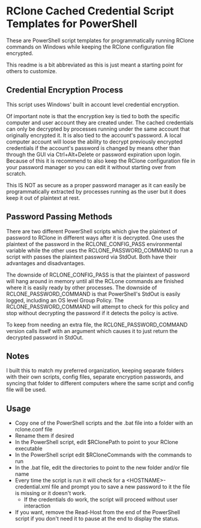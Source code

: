# RClone Cached Credential Script Templates for PowerShell

These are PowerShell script templates for programmatically running RClone commands on Windows while keeping the RClone configuration file encrypted.

This readme is a bit abbreviated as this is just meant a starting point for others to customize.

## Credential Encryption Process

This script uses Windows' built in account level credential encryption.

Of important note is that the encryption key is tied to both the specific computer and user account they are created under.  The cached credentials can only be decrypted by processes running under the same account that originally encrypted it.  It is also tied to the account's password.  A local computer account will loose the ability to decrypt previously encrypted credentials if the account's password is changed by means other than through the GUI via Ctrl+Alt+Delete or password expiration upon login.  Because of this it is recommend to also keep the RClone configuration file in your password manager so you can edit it without starting over from scratch.

This IS NOT as secure as a proper password manager as it can easily be programmatically extracted by processes running as the user but it does keep it out of plaintext at rest.

## Password Passing Methods

There are two different PowerShell scripts which give the plaintext of password to RClone in different ways after it is decrypted.  One uses the plaintext of the password in the RCLONE_CONFIG_PASS environmental variable while the other uses the RCLONE_PASSWORD_COMMAND to run a script with passes the plaintext password via StdOut.  Both have their advantages and disadvantages.

The downside of RCLONE_CONFIG_PASS is that the plaintext of password will hang around in memory until all the RCLone commands are finished where it is easily ready by other processes.  The downside of RCLONE_PASSWORD_COMMAND is that PowerShell's StdOut is easily logged, including an OS level Group Policy.  The RCLONE_PASSWORD_COMMAND will attempt to check for this policy and stop without decrypting the password if it detects the policy is active.

To keep from needing an extra file, the RCLONE_PASSWORD_COMMAND version calls itself with an argument which causes it to just return the decrypted password in StdOut.

## Notes

I built this to match my preferred organization, keeping separate folders with their own scripts, config files, separate encryption passwords, and syncing that folder to different computers where the same script and config file will be used.

## Usage

* Copy one of the PowerShell scripts and the .bat file into a folder with an rclone.conf file
* Rename them if desired
* In the PowerShell script, edit $RClonePath to point to your RClone executable
* In the PowerShell script edit $RCloneCommands with the commands to run
* In the .bat file, edit the directories to point to the new folder and/or file name
* Every time the script is run it will check for a \<HOSTNAME>-credential.xml file and prompt you to save a new password to it the file is missing or it doesn't work.
  * If the credentials do work, the script will proceed without user interaction
* If you want, remove the Read-Host from the end of the PowerShell script if you don't need it to pause at the end to display the status.